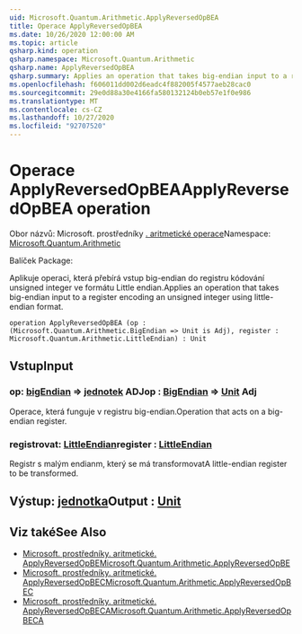 ```yaml
---
uid: Microsoft.Quantum.Arithmetic.ApplyReversedOpBEA
title: Operace ApplyReversedOpBEA
ms.date: 10/26/2020 12:00:00 AM
ms.topic: article
qsharp.kind: operation
qsharp.namespace: Microsoft.Quantum.Arithmetic
qsharp.name: ApplyReversedOpBEA
qsharp.summary: Applies an operation that takes big-endian input to a register encoding an unsigned integer using little-endian format.
ms.openlocfilehash: f606011dd002d6eadc4f882005f4577aeb28cac0
ms.sourcegitcommit: 29e0d88a30e4166fa580132124b0eb57e1f0e986
ms.translationtype: MT
ms.contentlocale: cs-CZ
ms.lasthandoff: 10/27/2020
ms.locfileid: "92707520"
---
```

# <a name="applyreversedopbea-operation"></a><span data-ttu-id="71260-102">Operace ApplyReversedOpBEA</span><span class="sxs-lookup"><span data-stu-id="71260-102">ApplyReversedOpBEA operation</span></span>

<span data-ttu-id="71260-103">Obor názvů: Microsoft. prostředníky [. aritmetické operace](xref:Microsoft.Quantum.Arithmetic)</span><span class="sxs-lookup"><span data-stu-id="71260-103">Namespace: [Microsoft.Quantum.Arithmetic](xref:Microsoft.Quantum.Arithmetic)</span></span>

<span data-ttu-id="71260-104">Balíček [](https://nuget.org/packages/)</span><span class="sxs-lookup"><span data-stu-id="71260-104">Package: [](https://nuget.org/packages/)</span></span>


<span data-ttu-id="71260-105">Aplikuje operaci, která přebírá vstup big-endian do registru kódování unsigned integer ve formátu Little endian.</span><span class="sxs-lookup"><span data-stu-id="71260-105">Applies an operation that takes big-endian input to a register encoding an unsigned integer using little-endian format.</span></span>

```qsharp
operation ApplyReversedOpBEA (op : (Microsoft.Quantum.Arithmetic.BigEndian => Unit is Adj), register : Microsoft.Quantum.Arithmetic.LittleEndian) : Unit
```


## <a name="input"></a><span data-ttu-id="71260-106">Vstup</span><span class="sxs-lookup"><span data-stu-id="71260-106">Input</span></span>

### <a name="op--bigendian--unit-adj"></a><span data-ttu-id="71260-107">op: [bigEndian](xref:Microsoft.Quantum.Arithmetic.BigEndian) => [jednotek](xref:microsoft.quantum.lang-ref.unit) ADJ</span><span class="sxs-lookup"><span data-stu-id="71260-107">op : [BigEndian](xref:Microsoft.Quantum.Arithmetic.BigEndian) => [Unit](xref:microsoft.quantum.lang-ref.unit) Adj</span></span>

<span data-ttu-id="71260-108">Operace, která funguje v registru big-endian.</span><span class="sxs-lookup"><span data-stu-id="71260-108">Operation that acts on a big-endian register.</span></span>


### <a name="register--littleendian"></a><span data-ttu-id="71260-109">registrovat: [LittleEndian](xref:Microsoft.Quantum.Arithmetic.LittleEndian)</span><span class="sxs-lookup"><span data-stu-id="71260-109">register : [LittleEndian](xref:Microsoft.Quantum.Arithmetic.LittleEndian)</span></span>

<span data-ttu-id="71260-110">Registr s malým endianm, který se má transformovat</span><span class="sxs-lookup"><span data-stu-id="71260-110">A little-endian register to be transformed.</span></span>



## <a name="output--unit"></a><span data-ttu-id="71260-111">Výstup: [jednotka](xref:microsoft.quantum.lang-ref.unit)</span><span class="sxs-lookup"><span data-stu-id="71260-111">Output : [Unit](xref:microsoft.quantum.lang-ref.unit)</span></span>



## <a name="see-also"></a><span data-ttu-id="71260-112">Viz také</span><span class="sxs-lookup"><span data-stu-id="71260-112">See Also</span></span>

- [<span data-ttu-id="71260-113">Microsoft. prostředníky. aritmetické. ApplyReversedOpBE</span><span class="sxs-lookup"><span data-stu-id="71260-113">Microsoft.Quantum.Arithmetic.ApplyReversedOpBE</span></span>](xref:Microsoft.Quantum.Arithmetic.ApplyReversedOpBE)
- [<span data-ttu-id="71260-114">Microsoft. prostředníky. aritmetické. ApplyReversedOpBEC</span><span class="sxs-lookup"><span data-stu-id="71260-114">Microsoft.Quantum.Arithmetic.ApplyReversedOpBEC</span></span>](xref:Microsoft.Quantum.Arithmetic.ApplyReversedOpBEC)
- [<span data-ttu-id="71260-115">Microsoft. prostředníky. aritmetické. ApplyReversedOpBECA</span><span class="sxs-lookup"><span data-stu-id="71260-115">Microsoft.Quantum.Arithmetic.ApplyReversedOpBECA</span></span>](xref:Microsoft.Quantum.Arithmetic.ApplyReversedOpBECA)